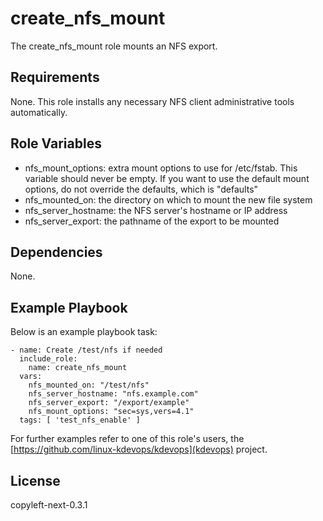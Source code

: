 create_nfs_mount
================

The create_nfs_mount role mounts an NFS export.

Requirements
------------

None. This role installs any necessary NFS client administrative
tools automatically.

Role Variables
--------------

  * nfs_mount_options: extra mount options to use for /etc/fstab.
    This variable should never be empty. If you want to use the
    default mount options, do not override the defaults, which
    is "defaults"
  * nfs_mounted_on: the directory on which to mount the new file system
  * nfs_server_hostname: the NFS server's hostname or IP address
  * nfs_server_export: the pathname of the export to be mounted

Dependencies
------------

None.

Example Playbook
----------------

Below is an example playbook task:

```
- name: Create /test/nfs if needed
  include_role:
    name: create_nfs_mount
  vars:
    nfs_mounted_on: "/test/nfs"
    nfs_server_hostname: "nfs.example.com"
    nfs_server_export: "/export/example"
    nfs_mount_options: "sec=sys,vers=4.1"
  tags: [ 'test_nfs_enable' ]
```

For further examples refer to one of this role's users, the
[https://github.com/linux-kdevops/kdevops](kdevops) project.

License
-------

copyleft-next-0.3.1
